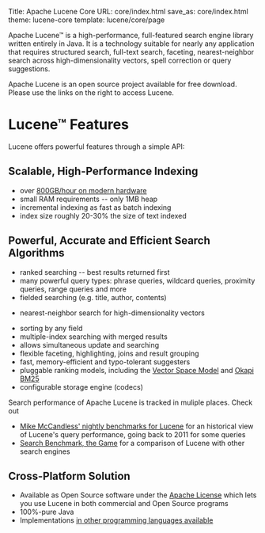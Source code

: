 Title: Apache Lucene Core
URL: core/index.html
save_as: core/index.html
theme: lucene-core
template: lucene/core/page

Apache Lucene™ is a
high-performance, full-featured search engine library written entirely in Java.
It is a technology suitable for nearly any application that requires structured
search, full-text search, faceting, nearest-neighbor search across
high-dimensionality vectors, spell correction or query suggestions.

Apache Lucene is an open source project available for free download. Please use the
links on the right to access Lucene.

# Lucene™ Features

Lucene offers powerful features through a simple API:

## Scalable, High-Performance Indexing

- over [800GB/hour on modern hardware][1]
- small RAM requirements -- only 1MB heap
- incremental indexing as fast as batch indexing
- index size roughly 20-30% the size of text indexed

## Powerful, Accurate and Efficient Search Algorithms

- ranked searching -- best results returned first
- many powerful query types: phrase queries, wildcard queries, proximity
  queries, range queries and more
- fielded searching (e.g. title, author, contents)
* nearest-neighbor search for high-dimensionality vectors
- sorting by any field
- multiple-index searching with merged results
- allows simultaneous update and searching
- flexible faceting, highlighting, joins and result grouping
- fast, memory-efficient and typo-tolerant suggesters
- pluggable ranking models, including the [Vector Space Model][2] and [Okapi BM25][3]
- configurable storage engine (codecs)

Search performance of Apache Lucene is tracked in muliple places. Check out

 * [Mike McCandless' nightly benchmarks for Lucene](https://benchmarks.mikemccandless.com/) for an historical view of Lucene's query performance, going back to 2011 for some queries
 * [Search Benchmark, the Game](https://tantivy-search.github.io/bench/) for a comparison of Lucene with other search engines


## Cross-Platform Solution

- Available as Open Source software under the [Apache License][4] which lets you use
  Lucene in both commercial and Open Source programs
- 100%-pure Java
- Implementations [in other programming languages available][5]

[1]: http://home.apache.org/~mikemccand/lucenebench/indexing.html
[2]: http://en.wikipedia.org/wiki/Vector_Space_Model
[3]: http://en.wikipedia.org/wiki/Okapi_BM25
[4]: https://www.apache.org/licenses/LICENSE-2.0.html
[5]: https://cwiki.apache.org/confluence/display/lucene/LuceneImplementations
